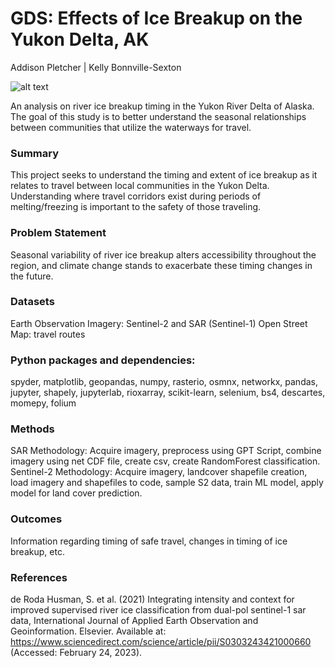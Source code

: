 # GDS: Effects of Ice Breakup on the Yukon Delta, AK

Addison Pletcher | Kelly Bonnville-Sexton 

![alt text](https://justfunfacts.com/wp-content/uploads/2017/08/yukon-river.jpg)

An analysis on river ice breakup timing in the Yukon River Delta of Alaska. The goal of this study is to better understand the seasonal relationships between communities that utilize the waterways for travel. 

### Summary 
This project seeks to understand the timing and extent of ice breakup as it relates to travel between local communities in the Yukon Delta. Understanding where travel corridors exist during periods of melting/freezing is important to the safety of those traveling. 

### Problem Statement
Seasonal variability of river ice breakup alters accessibility throughout the region, and climate change stands to exacerbate these timing changes in the future. 

### Datasets
Earth Observation Imagery: Sentinel-2 and SAR (Sentinel-1) 
Open Street Map: travel routes 

### Python packages and dependencies: 
spyder, matplotlib, geopandas, numpy, rasterio, osmnx, networkx, pandas, jupyter, shapely, jupyterlab, rioxarray, scikit-learn, selenium, bs4, descartes, momepy, folium

### Methods
SAR Methodology: Acquire imagery, preprocess using GPT Script, combine imagery using net CDF file, create csv, create RandomForest classification. 
Sentinel-2 Methodology: Acquire imagery, landcover shapefile creation, load imagery and shapefiles to code, sample S2 data, train ML model, apply model for land cover prediction.

### Outcomes
Information regarding timing of safe travel, changes in timing of ice breakup, etc.

### References
de Roda Husman, S. et al. (2021) Integrating intensity and context for improved supervised river ice classification from dual-pol sentinel-1 sar data, International Journal of Applied Earth Observation and Geoinformation. Elsevier. Available at: https://www.sciencedirect.com/science/article/pii/S0303243421000660 (Accessed: February 24, 2023). 
